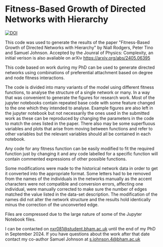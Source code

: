 # Fitness-Based Growth of Directed Networks with Hierarchy

[![DOI](https://zenodo.org/badge/775540456.svg)](https://zenodo.org/doi/10.5281/zenodo.13378865)

This code was used to generate the results of the paper "Fitness-Based Growth of Directed Networks with Hierarchy" by Niall Rodgers, Peter Tino and Samuel Johnson. Accepted by the Jounral of Physics: Complexity, an initial verison is also avaliable on arXiv https://arxiv.org/abs/2405.06395


This code based on work during my PhD can be used to generate directed networks using combinations of preferential attachment based on degree and node fitness interactions. 

The code is divided into many variants of the model using different fitness functions, to analyse the structure of a single network or many. In a way that was convenient to generate the figures for research work. Most of the jupyter notebooks contain repeated base code with some feature changed to the one which they intended to analyse. Example figures are also left in the jupyter notebook but not necessarily the ones used in the submitted work as these can be reproduced by changing the parameters in the code to match the ones listed in the paper. There also may be some superfluous variables and plots that arise from moving between functions and refer to other variables but the relevant variables should all be contained in each notebook. 


Any code for any fitness function can be easily modified to fit the required function just by changing it and any code labelled for a specific function will contain commented expressions of other possible functions.


Some modifications were made to the historical network data in order to get it converted into the appropriate format. Some letters had to be removed from the names of the individuals in the networks manually as the accent characters were not compatible and conversion errors, affecting one individual, were manually corrected to make sure the number of edges matched the value listed in the data-set description. The modification of the names did not alter the network structure and the results hold identically minus the correction of the unconverted edge. 

Files are compressed due to the large nature of some of the Jupyter Notebook files.

I can be contacted on nxr081@student.bham.ac.uk until the end of my PhD in September 2024. If you have questions about the work after that date contact my co-author Samuel Johnson at s.johnson.4@bham.ac.uk 

